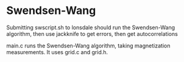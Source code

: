 # Swendsen-Wang
Submitting swscript.sh to lonsdale should run the Swendsen-Wang algorithm, then use jackknife to get errors, then get autocorrelations

main.c runs the Swendsen-Wang algorithm, taking magnetization measurements. It uses grid.c and grid.h.
